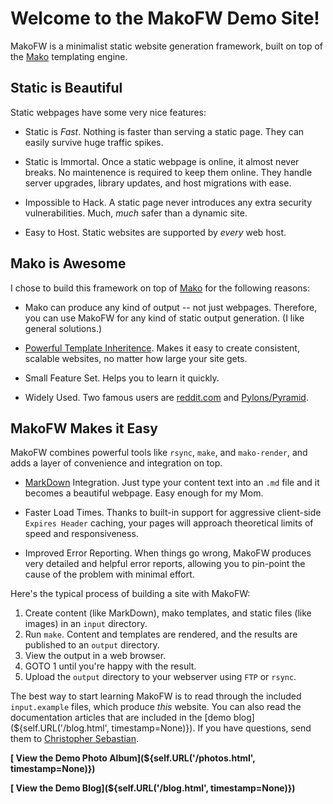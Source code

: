 Welcome to the MakoFW Demo Site!
================================

MakoFW is a minimalist static website generation framework, built on top of the [Mako](http://www.makotemplates.org/) templating engine.


<i class="fa fa-files-o fa-lg"></i> Static is Beautiful
-------------------------------------------------------

Static webpages have some very nice features:

* Static is *Fast*.  Nothing is faster than serving a static page.  They can easily survive huge traffic spikes.

* Static is Immortal.  Once a static webpage is online, it almost never breaks.  No maintenence is required to keep them online.  They handle server upgrades, library updates, and host migrations with ease.

* Impossible to Hack.  A static page never introduces any extra security vulnerabilities.  Much, *much* safer than a dynamic site.

* Easy to Host.  Static websites are supported by *every* web host.


<i class="fa fa-thumbs-o-up fa-lg"></i> Mako is Awesome
-------------------------------------------------------

I chose to build this framework on top of [Mako](http://www.makotemplates.org/) for the following reasons:

* Mako can produce any kind of output -- not just webpages.  Therefore, you can use MakoFW for any kind of static output generation.  (I like general solutions.)

* [Powerful Template Inheritence](http://docs.makotemplates.org/en/latest/inheritance.html).  Makes it easy to create consistent, scalable websites, no matter how large your site gets.

* Small Feature Set.  Helps you to learn it quickly.

* Widely Used.  Two famous users are [reddit.com](http://www.reddit.com/) and [Pylons/Pyramid](http://www.pylonsproject.org/).


<i class="fa fa-paper-plane-o fa-lg"></i> MakoFW Makes it Easy
--------------------------------------------------------------

MakoFW combines powerful tools like `rsync`, `make`, and `mako-render`, and adds a layer of convenience and integration on top.

* [MarkDown](https://en.wikipedia.org/wiki/Markdown) Integration.  Just type your content text into an `.md` file and it becomes a beautiful webpage.  Easy enough for my Mom.

* Faster Load Times.  Thanks to built-in support for aggressive client-side `Expires Header` caching, your pages will approach theoretical limits of speed and responsiveness.

* Improved Error Reporting.  When things go wrong, MakoFW produces very detailed and helpful error reports, allowing you to pin-point the cause of the problem with minimal effort.

Here's the typical process of building a site with MakoFW:

1. Create content (like MarkDown), mako templates, and static files (like images) in an `input` directory.
1. Run `make`.  Content and templates are rendered, and the results are published to an `output` directory.
1. View the output in a web browser.
1. GOTO 1 until you're happy with the result.
1. Upload the `output` directory to your webserver using `FTP` or `rsync`.

The best way to start learning MakoFW is to read through the included `input.example` files, which produce *this* website.  You can also read the documentation articles that are included in the [demo blog](${self.URL('/blog.html', timestamp=None)}).  If you have questions, send them to [Christopher Sebastian](mailto:csebastian3@gmail.com).

**[<i class="fa fa-photo fa-lg"></i> View the Demo Photo Album](${self.URL('/photos.html', timestamp=None)})**

**[<i class="fa fa-newspaper-o fa-lg"></i> View the Demo Blog](${self.URL('/blog.html', timestamp=None)})**

